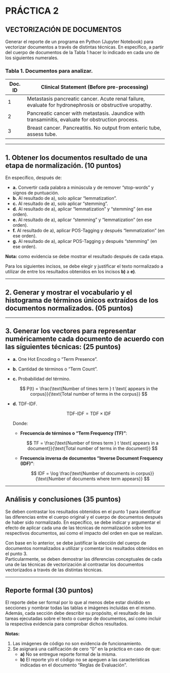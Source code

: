 # PRÁCTICA 2

## VECTORIZACIÓN DE DOCUMENTOS

Generar el reporte de un programa en Python (Jupyter Notebook) para vectorizar  documentos a través de distintas técnicas. En específico, a partir del cuerpo de documentos de la Tabla 1 hacer lo indicado en cada uno de los siguientes numerales.

### Tabla 1. Documentos para analizar.

| Doc. ID | Clinical Statement (Before pre-processing)                                                                                                                                  |
|---------|-------------------------------------------------------------------------------------------------------------------------------------------------------------------------------|
| 1       | Metastasis pancreatic cancer. Acute renal failure, evaluate for hydronephrosis or obstructive uropathy.                                                                      |
| 2       | Pancreatic cancer with metastasis. Jaundice with transaminitis, evaluate for obstruction process.                                                                            |
| 3       | Breast cancer. Pancreatitis. No output from enteric tube, assess tube.                                                                                                         |

---

## 1. Obtener los documentos resultado de una etapa de normalización. (10 puntos)

En específico, después de:

- **a.** Convertir cada palabra a minúscula y de remover “stop-words” y signos de puntuación.
- **b.** Al resultado de a), solo aplicar “lemmatization”.
- **c.** Al resultado de a), solo aplicar “stemming”.
- **d.** Al resultado de a), aplicar “lemmatization” y “stemming” (en ese orden).
- **e.** Al resultado de a), aplicar “stemming” y “lemmatization” (en ese orden).
- **f.** Al resultado de a), aplicar POS-Tagging y después “lemmatization” (en ese orden).
- **g.** Al resultado de a), aplicar POS-Tagging y después “stemming” (en ese orden).

**Nota:** como evidencia se debe mostrar el resultado después de cada etapa.

Para los siguientes incisos, se debe elegir y justificar el texto normalizado a utilizar de entre los resultados obtenidos en los incisos **b)** a **e)**.

---

## 2. Generar y mostrar el vocabulario y el histograma de términos únicos extraídos de los documentos normalizados. (05 puntos)

---

## 3. Generar los vectores para representar numéricamente cada documento de acuerdo con las siguientes técnicas: (25 puntos)

- **a.** One Hot Encoding o “Term Presence”.
- **b.** Cantidad de términos o “Term Count”.
- **c.** Probabilidad del término.

  $$
  P(t) = \frac{\text{Number of times term } t \text{ appears in the corpus}}{\text{Total number of terms in the corpus}}
  $$

- **d.** TDF-IDF.

  $$
  \text{TDF-IDF} = \text{TDF} \times \text{IDF}
  $$

  Donde:

  - **Frecuencia de términos o “Term Frequency (TF)”**:

    $$
    TF = \frac{\text{Number of times term } t \text{ appears in a document}}{\text{Total number of terms in the document}}
    $$

  - **Frecuencia inversa de documentos “Inverse Document Frequency (IDF)”**:

    $$
    IDF = \log \frac{\text{Number of documents in corpus}}{\text{Number of documents where term appears}}
    $$

---

## Análisis y conclusiones (35 puntos)

Se deben contrastar los resultados obtenidos en el punto 1 para identificar las diferencias entre el cuerpo original y el cuerpo de documentos después de haber sido normalizado. En específico, se debe indicar y argumentar el efecto de aplicar cada una de las técnicas de normalización sobre los respectivos documentos, así como el impacto del orden en que se realizan.

Con base en lo anterior, se debe justificar la elección del cuerpo de documentos normalizados a utilizar y comentar los resultados obtenidos en el punto 3.  
Particularmente, se deben demostrar las diferencias conceptuales de cada una de las técnicas de vectorización al contrastar los documentos vectorizados a través de las distintas técnicas.

---

## Reporte formal (30 puntos)

El reporte debe ser formal por lo que al menos debe estar dividido en secciones y nombrar todas las tablas e imágenes incluidas en el mismo. Además, cada sección debe describir su propósito, el resultado de las tareas ejecutadas sobre el texto o cuerpo de documentos, así como incluir la respectiva evidencia para comprobar dichos resultados.

**Notas:**

1. Las imágenes de código no son evidencia de funcionamiento.
2. Se asignará una calificación de cero “0” en la práctica en caso de que:
   - **a)** No se entregue reporte formal de la misma.
   - **b)** El reporte y/o el código no se apeguen a las características indicadas en el documento “Reglas de Evaluación”.

